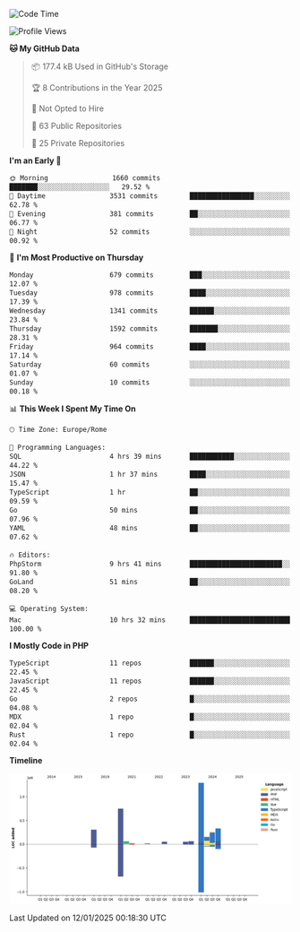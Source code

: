 <!--START_SECTION:waka-->
![Code Time](http://img.shields.io/badge/Code%20Time-5%2C540%20hrs%2056%20mins-blue)

![Profile Views](http://img.shields.io/badge/Profile%20Views-0-blue)

**🐱 My GitHub Data** 

> 📦 177.4 kB Used in GitHub's Storage 
 > 
> 🏆 8 Contributions in the Year 2025
 > 
> 🚫 Not Opted to Hire
 > 
> 📜 63 Public Repositories 
 > 
> 🔑 25 Private Repositories 
 > 
**I'm an Early 🐤** 

```text
🌞 Morning                1660 commits        ███████░░░░░░░░░░░░░░░░░░   29.52 % 
🌆 Daytime                3531 commits        ████████████████░░░░░░░░░   62.78 % 
🌃 Evening                381 commits         ██░░░░░░░░░░░░░░░░░░░░░░░   06.77 % 
🌙 Night                  52 commits          ░░░░░░░░░░░░░░░░░░░░░░░░░   00.92 % 
```
📅 **I'm Most Productive on Thursday** 

```text
Monday                   679 commits         ███░░░░░░░░░░░░░░░░░░░░░░   12.07 % 
Tuesday                  978 commits         ████░░░░░░░░░░░░░░░░░░░░░   17.39 % 
Wednesday                1341 commits        ██████░░░░░░░░░░░░░░░░░░░   23.84 % 
Thursday                 1592 commits        ███████░░░░░░░░░░░░░░░░░░   28.31 % 
Friday                   964 commits         ████░░░░░░░░░░░░░░░░░░░░░   17.14 % 
Saturday                 60 commits          ░░░░░░░░░░░░░░░░░░░░░░░░░   01.07 % 
Sunday                   10 commits          ░░░░░░░░░░░░░░░░░░░░░░░░░   00.18 % 
```


📊 **This Week I Spent My Time On** 

```text
🕑︎ Time Zone: Europe/Rome

💬 Programming Languages: 
SQL                      4 hrs 39 mins       ███████████░░░░░░░░░░░░░░   44.22 % 
JSON                     1 hr 37 mins        ████░░░░░░░░░░░░░░░░░░░░░   15.47 % 
TypeScript               1 hr                ██░░░░░░░░░░░░░░░░░░░░░░░   09.59 % 
Go                       50 mins             ██░░░░░░░░░░░░░░░░░░░░░░░   07.96 % 
YAML                     48 mins             ██░░░░░░░░░░░░░░░░░░░░░░░   07.62 % 

🔥 Editors: 
PhpStorm                 9 hrs 41 mins       ███████████████████████░░   91.80 % 
GoLand                   51 mins             ██░░░░░░░░░░░░░░░░░░░░░░░   08.20 % 

💻 Operating System: 
Mac                      10 hrs 32 mins      █████████████████████████   100.00 % 
```

**I Mostly Code in PHP** 

```text
TypeScript               11 repos            ██████░░░░░░░░░░░░░░░░░░░   22.45 % 
JavaScript               11 repos            ██████░░░░░░░░░░░░░░░░░░░   22.45 % 
Go                       2 repos             █░░░░░░░░░░░░░░░░░░░░░░░░   04.08 % 
MDX                      1 repo              █░░░░░░░░░░░░░░░░░░░░░░░░   02.04 % 
Rust                     1 repo              █░░░░░░░░░░░░░░░░░░░░░░░░   02.04 % 
```



**Timeline**

![Lines of Code chart](https://raw.githubusercontent.com/frnwtr/frnwtr/main/assets/bar_graph.png)


 Last Updated on 12/01/2025 00:18:30 UTC
<!--END_SECTION:waka-->